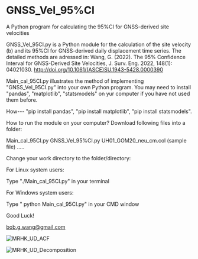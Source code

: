 # GNSS_Vel_95%CI
A Python program for calculating the 95%CI for GNSS-derived site velocities

GNSS_Vel_95CI.py is a Python module for the calculation of the site velocity (b) and its 95%CI for GNSS-derived daily displacement time series.
The detailed methods are adressed in:
Wang, G. (2022). The 95% Confidence Interval for GNSS-Derived Site Velocities, J. Surv. Eng. 2022, 148(1): 04021030. 
http://doi.org/10.1061/(ASCE)SU.1943-5428.0000390

Main_cal_95CI.py illustrates the method of implementing "GNSS_Vel_95CI.py" into your own Python program.
You may need to install "pandas", "matplotlib", "statsmodels" on yur computer if you have not used them before.

How--- "pip install pandas", "pip install matplotlib", "pip install statsmodels".

How to run the module on your computer?
Download following files into a folder:

Main_cal_95CI.py
GNSS_Vel_95%CI.py
UH01_GOM20_neu_cm.col  (sample file)
.....

Change your work directory to the folder/directory:

For Linux system users:

Type "./Main_cal_95CI.py" in your terminal

For Windows system users:

Type " python Main_cal_95CI.py" in your CMD window

Good Luck!

bob.g.wang@gmail.com

![MRHK_UD_ACF](https://user-images.githubusercontent.com/65426380/144933002-c7eeab12-a110-4031-93b2-120011c5340f.png)

![MRHK_UD_Decomposition](https://user-images.githubusercontent.com/65426380/144933099-974bdde7-1c14-4e3e-9d65-5280b60a430b.png)
